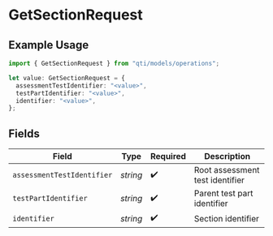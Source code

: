 # GetSectionRequest

## Example Usage

```typescript
import { GetSectionRequest } from "qti/models/operations";

let value: GetSectionRequest = {
  assessmentTestIdentifier: "<value>",
  testPartIdentifier: "<value>",
  identifier: "<value>",
};
```

## Fields

| Field                           | Type                            | Required                        | Description                     |
| ------------------------------- | ------------------------------- | ------------------------------- | ------------------------------- |
| `assessmentTestIdentifier`      | *string*                        | :heavy_check_mark:              | Root assessment test identifier |
| `testPartIdentifier`            | *string*                        | :heavy_check_mark:              | Parent test part identifier     |
| `identifier`                    | *string*                        | :heavy_check_mark:              | Section identifier              |